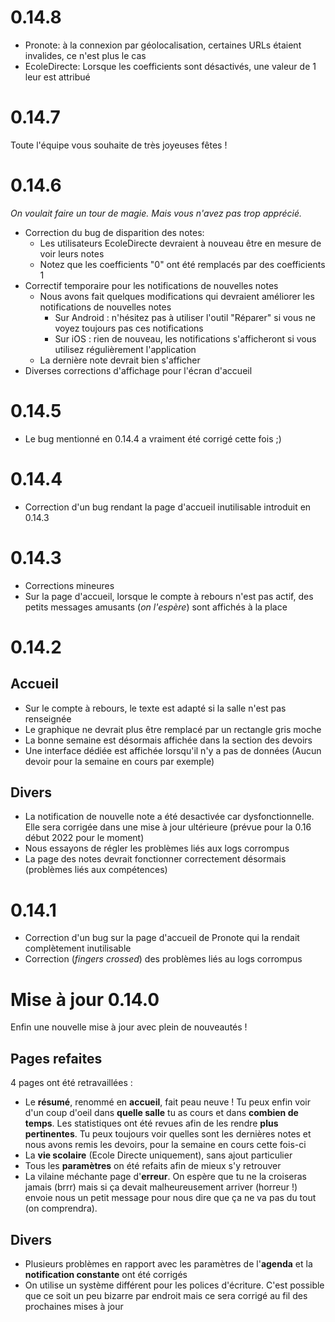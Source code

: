 # 0.14.8

- Pronote: à la connexion par géolocalisation, certaines URLs étaient invalides, ce n'est plus le cas
- EcoleDirecte: Lorsque les coefficients sont désactivés, une valeur de 1 leur est attribué

# 0.14.7

Toute l'équipe vous souhaite de très joyeuses fêtes !
# 0.14.6
_On voulait faire un tour de magie. Mais vous n'avez pas trop apprécié._
- Correction du bug de disparition des notes:
    - Les utilisateurs EcoleDirecte devraient à nouveau être en mesure de voir leurs notes
    - Notez que les coefficients "0" ont été remplacés par des coefficients 1
- Correctif temporaire pour les notifications de nouvelles notes
    - Nous avons fait quelques modifications qui devraient améliorer les notifications de nouvelles notes
      - Sur Android : n'hésitez pas à utiliser l'outil "Réparer" si vous ne voyez toujours pas ces notifications
      - Sur iOS : rien de nouveau, les notifications s'afficheront si vous utilisez régulièrement l'application
    - La dernière note devrait bien s'afficher
- Diverses corrections d'affichage pour l'écran d'accueil
# 0.14.5

- Le bug mentionné en 0.14.4 a vraiment été corrigé cette fois ;)

# 0.14.4

- Correction d'un bug rendant la page d'accueil inutilisable introduit en 0.14.3

# 0.14.3

- Corrections mineures
- Sur la page d'accueil, lorsque le compte à rebours n'est pas actif, des petits messages amusants (_on l'espère_) sont affichés à la place

# 0.14.2

## Accueil

- Sur le compte à rebours, le texte est adapté si la salle n'est pas renseignée
- Le graphique ne devrait plus être remplacé par un rectangle gris moche
- La bonne semaine est désormais affichée dans la section des devoirs
- Une interface dédiée est affichée lorsqu'il n'y a pas de données (Aucun devoir pour la semaine en cours par exemple)

## Divers

- La notification de nouvelle note a été desactivée car dysfonctionnelle. Elle sera corrigée dans une mise à jour ultérieure (prévue pour la 0.16 début 2022 pour le moment)
- Nous essayons de régler les problèmes liés aux logs corrompus
- La page des notes devrait fonctionner correctement désormais (problèmes liés aux compétences)

# 0.14.1

- Correction d'un bug sur la page d'accueil de Pronote qui la rendait complètement inutilisable
- Correction (_fingers crossed_) des problèmes liés au logs corrompus

# Mise à jour 0.14.0

Enfin une nouvelle mise à jour avec plein de nouveautés !

## Pages refaites

4 pages ont été retravaillées :

- Le **résumé**, renommé en **accueil**, fait peau neuve ! Tu peux enfin voir d'un coup d'oeil dans **quelle salle** tu as cours et dans **combien de temps**. Les statistiques ont été revues afin de les rendre **plus pertinentes**. Tu peux toujours voir quelles sont les dernières notes et nous avons remis les devoirs, pour la semaine en cours cette fois-ci
- La **vie scolaire** (Ecole Directe uniquement), sans ajout particulier
- Tous les **paramètres** on été refaits afin de mieux s'y retrouver
- La vilaine méchante page d'**erreur**. On espère que tu ne la croiseras jamais (brrr) mais si ça devait malheureusement arriver (horreur !) envoie nous un petit message pour nous dire que ça ne va pas du tout (on comprendra).

## Divers

- Plusieurs problèmes en rapport avec les paramètres de l'**agenda** et la **notification constante** ont été corrigés
- On utilise un système différent pour les polices d'écriture. C'est possible que ce soit un peu bizarre par endroit mais ce sera corrigé au fil des prochaines mises à jour
